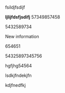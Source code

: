 fsildjfsdijf

**Ijlijfdsfjsdifj**
57349857458


5432589734

New information

654651


54325897345756



hgfjhg54564

lsdkjfndekjfn



kdjfnedfkj


